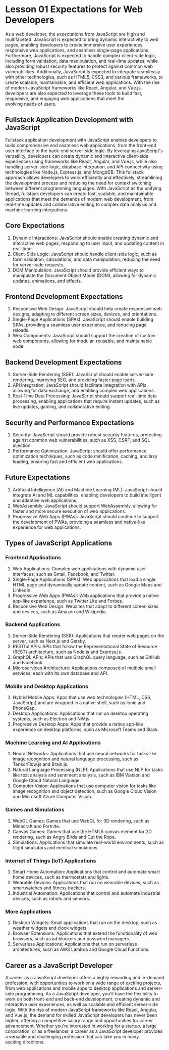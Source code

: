 # Lesson 01 Expectations for Web Developers
As a web developer, the expectations from JavaScript are high and multifaceted. JavaScript is expected to bring dynamic interactivity to web pages, enabling developers to create immersive user experiences, responsive web applications, and seamless single-page applications. Furthermore, JavaScript is expected to handle complex client-side logic, including form validation, data manipulation, and real-time updates, while also providing robust security features to protect against common web vulnerabilities. Additionally, JavaScript is expected to integrate seamlessly with other technologies, such as HTML5, CSS3, and various frameworks, to create scalable, maintainable, and efficient web applications. With the rise of modern JavaScript frameworks like React, Angular, and Vue.js, developers are also expected to leverage these tools to build fast, responsive, and engaging web applications that meet the evolving needs of users.

## Fullstack Application Development with JavaScript
Fullstack application development with JavaScript enables developers to build comprehensive and seamless web applications, from the front-end user interface to the back-end server-side logic. By leveraging JavaScript's versatility, developers can create dynamic and interactive client-side experiences using frameworks like React, Angular, and Vue.js, while also handling server-side logic, database integration, and API connectivity using technologies like Node.js, Express.js, and MongoDB. This fullstack approach allows developers to work efficiently and effectively, streamlining the development process and reducing the need for context switching between different programming languages. With JavaScript as the unifying thread, fullstack developers can create fast, scalable, and maintainable applications that meet the demands of modern web development, from real-time updates and collaborative editing to complex data analysis and machine learning integrations.

## Core Expectations
1. Dynamic Interactions: JavaScript should enable creating dynamic and interactive web pages, responding to user input, and updating content in real-time.
2. Client-Side Logic: JavaScript should handle client-side logic, such as form validation, calculations, and data manipulation, reducing the need for server-side requests.
3. DOM Manipulation: JavaScript should provide efficient ways to manipulate the Document Object Model (DOM), allowing for dynamic updates, animations, and effects.

## Frontend Development Expectations
1. Responsive Web Design: JavaScript should help create responsive web designs, adapting to different screen sizes, devices, and orientations.
2. Single-Page Applications (SPAs): JavaScript should enable building SPAs, providing a seamless user experience, and reducing page reloads.
3. Web Components: JavaScript should support the creation of custom web components, allowing for modular, reusable, and maintainable code.

## Backend Development Expectations
1. Server-Side Rendering (SSR): JavaScript should enable server-side rendering, improving SEO, and providing faster page loads.
2. API Integration: JavaScript should facilitate integration with APIs, allowing for data exchange, and enabling complex web applications.
3. Real-Time Data Processing: JavaScript should support real-time data processing, enabling applications that require instant updates, such as live updates, gaming, and collaborative editing.

## Security and Performance Expectations
1. Security: JavaScript should provide robust security features, protecting against common web vulnerabilities, such as XSS, CSRF, and SQL injection.
2. Performance Optimization: JavaScript should offer performance optimization techniques, such as code minification, caching, and lazy loading, ensuring fast and efficient web applications.

## Future Expectations
1. Artificial Intelligence (AI) and Machine Learning (ML): JavaScript should integrate AI and ML capabilities, enabling developers to build intelligent and adaptive web applications.
2. WebAssembly: JavaScript should support WebAssembly, allowing for faster and more secure execution of web applications.
3. Progressive Web Apps (PWAs): JavaScript should continue to support the development of PWAs, providing a seamless and native-like experience for web applications.

## Types of JavaScript Applications

### Frontend Applications
1. Web Applications: Complex web applications with dynamic user interfaces, such as Gmail, Facebook, and Twitter.
2. Single-Page Applications (SPAs): Web applications that load a single HTML page and dynamically update content, such as Google Maps and LinkedIn.
3. Progressive Web Apps (PWAs): Web applications that provide a native app-like experience, such as Twitter Lite and Forbes.
4. Responsive Web Design: Websites that adapt to different screen sizes and devices, such as Amazon and Wikipedia.

### Backend Applications
1. Server-Side Rendering (SSR): Applications that render web pages on the server, such as Next.js and Gatsby.
2. RESTful APIs: APIs that follow the Representational State of Resource (REST) architecture, such as Node.js and Express.js.
3. GraphQL APIs: APIs that use GraphQL query language, such as GitHub and Facebook.
4. Microservices Architecture: Applications composed of multiple small services, each with its own database and API.

### Mobile and Desktop Applications
1. Hybrid Mobile Apps: Apps that use web technologies (HTML, CSS, JavaScript) and are wrapped in a native shell, such as Ionic and PhoneGap.
2. Desktop Applications: Applications that run on desktop operating systems, such as Electron and NW.js.
3. Progressive Desktop Apps: Apps that provide a native app-like experience on desktop platforms, such as Microsoft Teams and Slack.

### Machine Learning and AI Applications
1. Neural Networks: Applications that use neural networks for tasks like image recognition and natural language processing, such as TensorFlow.js and Brain.js.
2. Natural Language Processing (NLP): Applications that use NLP for tasks like text analysis and sentiment analysis, such as IBM Watson and Google Cloud Natural Language.
3. Computer Vision: Applications that use computer vision for tasks like image recognition and object detection, such as Google Cloud Vision and Microsoft Azure Computer Vision.

### Games and Simulations
1. WebGL Games: Games that use WebGL for 3D rendering, such as Minecraft and Fortnite.
2. Canvas Games: Games that use the HTML5 canvas element for 2D rendering, such as Angry Birds and Cut the Rope.
3. Simulations: Applications that simulate real-world environments, such as flight simulators and medical simulations.

### Internet of Things (IoT) Applications
1. Smart Home Automation: Applications that control and automate smart home devices, such as thermostats and lights.
2. Wearable Devices: Applications that run on wearable devices, such as smartwatches and fitness trackers.
3. Industrial Automation: Applications that control and automate industrial devices, such as robots and sensors.

### More Applications
1. Desktop Widgets: Small applications that run on the desktop, such as weather widgets and clock widgets.
2. Browser Extensions: Applications that extend the functionality of web browsers, such as ad blockers and password managers.
3. Serverless Applications: Applications that run on serverless architectures, such as AWS Lambda and Google Cloud Functions.

## Career as a JavaScript Developer
A career as a JavaScript developer offers a highly rewarding and in-demand profession, with opportunities to work on a wide range of exciting projects, from web applications and mobile apps to desktop applications and server-side programming. As a JavaScript developer, you'll have the flexibility to work on both front-end and back-end development, creating dynamic and interactive user experiences, as well as scalable and efficient server-side logic. With the rise of modern JavaScript frameworks like React, Angular, and Vue.js, the demand for skilled JavaScript developers has never been higher, offering a competitive salary range and opportunities for career advancement. Whether you're interested in working for a startup, a large corporation, or as a freelancer, a career as a JavaScript developer provides a versatile and challenging profession that can take you in many exciting directions.

